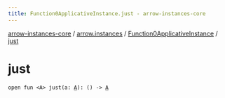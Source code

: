 ```yaml
---
title: Function0ApplicativeInstance.just - arrow-instances-core
---
```


[arrow-instances-core](../../index.html) / [arrow.instances](../index.html) / [Function0ApplicativeInstance](index.html) / [just](./just.html)

# just

`open fun <A> just(a: `[`A`](just.html#A)`): () -> `[`A`](just.html#A)